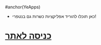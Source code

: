 
#anchor(YeApps)
* כאן תוכלו להוריד אפליקציות כשרות גם בנטפרי!
# <a href="https://yitzhakapps.github.io/">כניסה לאתר</a>
